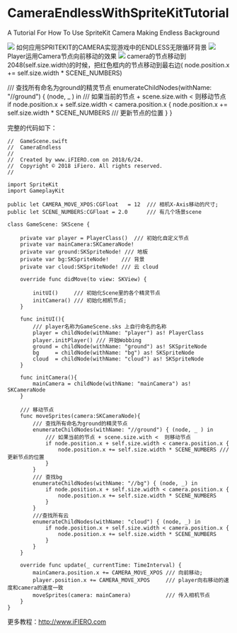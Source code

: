 # CameraEndlessWithSpriteKitTutorial
A Tutorial For How To Use SpriteKit Camera Making Endless Background 

<img src="https://upload-images.jianshu.io/upload_images/3896436-5ea7bb7aff8f1660.gif?imageMogr2/auto-orient/strip%7CimageView2/2/w/700">
如何应用SPRITEKIT的CAMERA实现游戏中的ENDLESS无限循环背景

<img src="http://www.ifiero.com/wp-content/uploads/2018/06/wobbing.png">
Player运用Camera节点向前移动的效果

<img src="https://upload-images.jianshu.io/upload_images/3896436-229fb278525be6c3.png?imageMogr2/auto-orient/">
camera的节点移动到2048(self.size.width)的时候，把红色框内的节点移动到最右边( node.position.x += self.size.width * SCENE_NUMBERS)

/// 查找所有命名为ground的精灵节点
        enumerateChildNodes(withName: "//ground") { (node, _ ) in
            /// 如果当前的节点 + scene.size.with <  则移动节点
            if node.position.x + self.size.width < camera.position.x {
                node.position.x += self.size.width * SCENE_NUMBERS /// 更新节点的位置
            }
        }
        
完整的代码如下：

```
//  GameScene.swift
//  CameraEndless
//
//  Created by www.iFIERO.com on 2018/6/24.
//  Copyright © 2018 iFiero. All rights reserved.
//

import SpriteKit
import GameplayKit

public let CAMERA_MOVE_XPOS:CGFloat   = 12  /// 相机X-Axis移动的尺寸;
public let SCENE_NUMBERS:CGFloat = 2.0      /// 有几个场景scene

class GameScene: SKScene {
    
    private var player = PlayerClass()  /// 初始化自定义节点
    private var mainCamera:SKCameraNode!
    private var ground:SKSpriteNode! /// 地板
    private var bg:SKSpriteNode!    /// 背景
    private var cloud:SKSpriteNode! /// 云 cloud
    
    override func didMove(to view: SKView) {
        
        initUI()     /// 初始化Scene里的各个精灵节点
        initCamera() /// 初始化相机节点;
    }
    
    func initUI(){
        /// player名称为GameScene.sks 上自行命名的名称
        player = childNode(withName: "player") as! PlayerClass
        player.initPlayer() /// 开始Wobbing
        ground = childNode(withName: "ground") as! SKSpriteNode
        bg     = childNode(withName: "bg") as! SKSpriteNode
        cloud  = childNode(withName: "cloud") as! SKSpriteNode
    }
    
    func initCamera(){
        mainCamera = childNode(withName: "mainCamera") as! SKCameraNode
    }
    
    /// 移动节点
    func moveSprites(camera:SKCameraNode){
        /// 查找所有命名为ground的精灵节点
        enumerateChildNodes(withName: "//ground") { (node, _ ) in
            /// 如果当前的节点 + scene.size.with <  则移动节点
            if node.position.x + self.size.width < camera.position.x {
                node.position.x += self.size.width * SCENE_NUMBERS /// 更新节点的位置
            }
        }
        /// 查找bg
        enumerateChildNodes(withName: "//bg") { (node, _) in
            if node.position.x + self.size.width < camera.position.x {
                node.position.x += self.size.width * SCENE_NUMBERS
            }
        }
        ///查找所有云
        enumerateChildNodes(withName: "cloud") { (node, _) in
            if node.position.x + self.size.width < camera.position.x {
                node.position.x += self.size.width * SCENE_NUMBERS 
            }
        }
    }
    
    override func update(_ currentTime: TimeInterval) {
        mainCamera.position.x += CAMERA_MOVE_XPOS /// 向前移动;
        player.position.x += CAMERA_MOVE_XPOS     /// player向右移动的速度和camera的速度一致
        moveSprites(camera: mainCamera)           /// 传入相机节点
    }
}
```

更多教程：http://www.iFIERO.com
